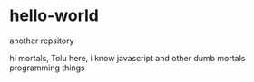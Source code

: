 # hello-world
another repsitory

hi mortals, 
Tolu here, i know javascript and other dumb mortals programming things
